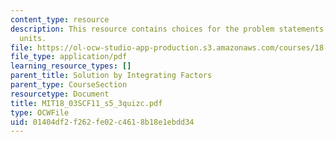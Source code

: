 ```yaml
---
content_type: resource
description: This resource contains choices for the problem statements related to
  units.
file: https://ol-ocw-studio-app-production.s3.amazonaws.com/courses/18-03sc-differential-equations-fall-2011/01404df2f262fe02c4618b18e1ebdd34_MIT18_03SCF11_s5_3quizc.pdf
file_type: application/pdf
learning_resource_types: []
parent_title: Solution by Integrating Factors
parent_type: CourseSection
resourcetype: Document
title: MIT18_03SCF11_s5_3quizc.pdf
type: OCWFile
uid: 01404df2-f262-fe02-c461-8b18e1ebdd34
---
```

